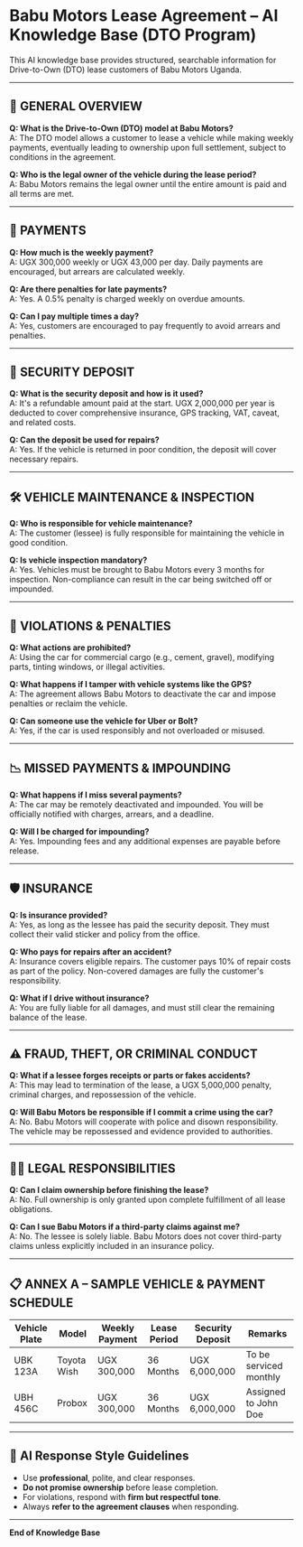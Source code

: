
# Babu Motors Lease Agreement – AI Knowledge Base (DTO Program)

This AI knowledge base provides structured, searchable information for Drive-to-Own (DTO) lease customers of Babu Motors Uganda.

---

## 📌 GENERAL OVERVIEW

**Q: What is the Drive-to-Own (DTO) model at Babu Motors?**  
A: The DTO model allows a customer to lease a vehicle while making weekly payments, eventually leading to ownership upon full settlement, subject to conditions in the agreement.

**Q: Who is the legal owner of the vehicle during the lease period?**  
A: Babu Motors remains the legal owner until the entire amount is paid and all terms are met.

---

## 🧾 PAYMENTS

**Q: How much is the weekly payment?**  
A: UGX 300,000 weekly or UGX 43,000 per day. Daily payments are encouraged, but arrears are calculated weekly.

**Q: Are there penalties for late payments?**  
A: Yes. A 0.5% penalty is charged weekly on overdue amounts.

**Q: Can I pay multiple times a day?**  
A: Yes, customers are encouraged to pay frequently to avoid arrears and penalties.

---

## 🔐 SECURITY DEPOSIT

**Q: What is the security deposit and how is it used?**  
A: It's a refundable amount paid at the start. UGX 2,000,000 per year is deducted to cover comprehensive insurance, GPS tracking, VAT, caveat, and related costs.

**Q: Can the deposit be used for repairs?**  
A: Yes. If the vehicle is returned in poor condition, the deposit will cover necessary repairs.

---

## 🛠️ VEHICLE MAINTENANCE & INSPECTION

**Q: Who is responsible for vehicle maintenance?**  
A: The customer (lessee) is fully responsible for maintaining the vehicle in good condition.

**Q: Is vehicle inspection mandatory?**  
A: Yes. Vehicles must be brought to Babu Motors every 3 months for inspection. Non-compliance can result in the car being switched off or impounded.

---

## 🚫 VIOLATIONS & PENALTIES

**Q: What actions are prohibited?**  
A: Using the car for commercial cargo (e.g., cement, gravel), modifying parts, tinting windows, or illegal activities.

**Q: What happens if I tamper with vehicle systems like the GPS?**  
A: The agreement allows Babu Motors to deactivate the car and impose penalties or reclaim the vehicle.

**Q: Can someone use the vehicle for Uber or Bolt?**  
A: Yes, if the car is used responsibly and not overloaded or misused.

---

## 📉 MISSED PAYMENTS & IMPOUNDING

**Q: What happens if I miss several payments?**  
A: The car may be remotely deactivated and impounded. You will be officially notified with charges, arrears, and a deadline.

**Q: Will I be charged for impounding?**  
A: Yes. Impounding fees and any additional expenses are payable before release.

---

## 🛡️ INSURANCE

**Q: Is insurance provided?**  
A: Yes, as long as the lessee has paid the security deposit. They must collect their valid sticker and policy from the office.

**Q: Who pays for repairs after an accident?**  
A: Insurance covers eligible repairs. The customer pays 10% of repair costs as part of the policy. Non-covered damages are fully the customer's responsibility.

**Q: What if I drive without insurance?**  
A: You are fully liable for all damages, and must still clear the remaining balance of the lease.

---

## ⚠️ FRAUD, THEFT, OR CRIMINAL CONDUCT

**Q: What if a lessee forges receipts or parts or fakes accidents?**  
A: This may lead to termination of the lease, a UGX 5,000,000 penalty, criminal charges, and repossession of the vehicle.

**Q: Will Babu Motors be responsible if I commit a crime using the car?**  
A: No. Babu Motors will cooperate with police and disown responsibility. The vehicle may be repossessed and evidence provided to authorities.

---

## 🧑‍⚖️ LEGAL RESPONSIBILITIES

**Q: Can I claim ownership before finishing the lease?**  
A: No. Full ownership is only granted upon complete fulfillment of all lease obligations.

**Q: Can I sue Babu Motors if a third-party claims against me?**  
A: No. The lessee is solely liable. Babu Motors does not cover third-party claims unless explicitly included in an insurance policy.

---

## 📋 ANNEX A – SAMPLE VEHICLE & PAYMENT SCHEDULE

| Vehicle Plate | Model         | Weekly Payment | Lease Period | Security Deposit | Remarks                |
|---------------|---------------|----------------|---------------|------------------|-------------------------|
| UBK 123A      | Toyota Wish   | UGX 300,000     | 36 Months     | UGX 6,000,000     | To be serviced monthly |
| UBH 456C      | Probox        | UGX 300,000     | 36 Months     | UGX 6,000,000     | Assigned to John Doe   |

---

## 🤖 AI Response Style Guidelines

- Use **professional**, polite, and clear responses.
- **Do not promise ownership** before lease completion.
- For violations, respond with **firm but respectful tone**.
- Always **refer to the agreement clauses** when responding.

---

**End of Knowledge Base**
